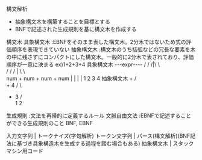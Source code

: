 構文解析
- 抽象構文木を構築することを目標とする
- BNFで記述された生成規則を基に構文木を作成する

構文木 
具象構文木 :EBNFをそのまま表した構文木。2分木ではないため式の評価順序を表現できていない
抽象構文木 :構文木のうち括弧などの冗長な要素を木の中に残さずにコンパクトにした構文木。一般的に2分木で表されており、評価順序が一意に決まる
ex)1+2+3+4
具象構文木
     ---expr----
    / /  /|\  \ \
   / /  / | \  \ \
num + num + num + num
 |     |     |     |
 1     2     3     4
抽象構文木
      +
     / \
    +   4
   / \
  +   3
 / \
1   2

生成規則 :文法を再帰的に定義するルール
文脈自由文法 :EBNFで記述することができる生成規則のこと
BNF, EBNF

入力文字列
| トークナイズ(字句解析)
トークン文字列
| パース(構文解析)(BNF記法に基づき具象構造木を生成する過程を踏む場合もある)
抽象構文木
| 
スタックマシン用コード